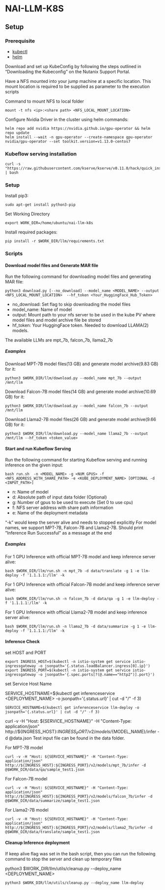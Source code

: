 # NAI-LLM-K8S

## Setup

### Prerequisite
* [kubectl](https://kubernetes.io/docs/tasks/tools/#kubectl)
* [helm](https://helm.sh/docs/intro/install/)

Download and set up KubeConfig by following the steps outlined in “Downloading the Kubeconfig” on the Nutanix Support Portal.

Have a NFS mounted into your jump machine at a specific location. This mount location is required to be supplied as parameter to the execution scripts

Command to mount NFS to local folder
```
mount -t nfs <ip>:<share path> <NFS_LOCAL_MOUNT_LOCATION>
```

Configure Nvidia Driver in the cluster using helm commands:

```
helm repo add nvidia https://nvidia.github.io/gpu-operator && helm repo update
helm install --wait -n gpu-operator --create-namespace gpu-operator nvidia/gpu-operator --set toolkit.version=v1.13.0-centos7
```

### Kubeflow serving installation

```
curl -s "https://raw.githubusercontent.com/kserve/kserve/v0.11.0/hack/quick_install.sh" | bash
```

### Setup

Install pip3:
```
sudo apt-get install python3-pip
```

Set Working Directory
```
export WORK_DIR=/home/ubuntu/nai-llm-k8s
```

Install required packages:

```
pip install -r $WORK_DIR/llm/requirements.txt
```

### Scripts

#### Download model files and Generate MAR file
Run the following command for downloading model files and generating MAR file: 
```
python3 download.py [--no_download] --model_name <MODEL_NAME> --output <NFS_LOCAL_MOUNT_LOCATION>  --hf_token <Your_HuggingFace_Hub_Token>
```
- no_download:      Set flag to skip downloading the model files
- model_name:       Name of model
- output:           Mount path to your nfs server to be used in the kube PV where model files and model archive file be stored
- hf_token:         Your HuggingFace token. Needed to download LLAMA(2) models.

The available LLMs are mpt_7b, falcon_7b, llama2_7b

##### Examples

Download MPT-7B model files(13 GB) and generate model archive(9.83 GB) for it:
```
python3 $WORK_DIR/llm/download.py --model_name mpt_7b --output /mnt/llm
```
Download Falcon-7B model files(14 GB) and generate model archive(10.69 GB) for it:
```
python3 $WORK_DIR/llm/download.py --model_name falcon_7b --output /mnt/llm
```
Download Llama2-7B model files(26 GB) and generate model archive(9.66 GB) for it:
```
python3 $WORK_DIR/llm/download.py --model_name llama2_7b --output /mnt/llm --hf_token <token_value>
```

#### Start and run Kubeflow Serving

Run the following command for starting Kubeflow serving and running inference on the given input:
```
bash run.sh  -n <MODEL_NAME> -g <NUM_GPUS> -f <NFS_ADDRESS_WITH_SHARE_PATH> -e <KUBE_DEPLOYMENT_NAME> [OPTIONAL -d <INPUT_PATH>]
```
- n:    Name of model
- d:    Absolute path of input data folder (Optional)
- g:    Number of gpus to be used to execute (Set 0 to use cpu)
- f:    NFS server address with share path information
- e:    Name of the deployment metadata

“-k” would keep the server alive and needs to stopped explicitly
For model names, we support MPT-7B, Falcon-7B and Llama2-7B.
Should print "Inference Run Successful" as a message at the end

##### Examples

For 1 GPU Inference with official MPT-7B model and keep inference server alive:
```
bash $WORK_DIR/llm/run.sh -n mpt_7b -d data/translate -g 1 -e llm-deploy -f '1.1.1.1:/llm' -k
```
For 1 GPU Inference with official Falcon-7B model and keep inference server alive:
```
bash $WORK_DIR/llm/run.sh -n falcon_7b -d data/qa -g 1 -e llm-deploy -f '1.1.1.1:/llm' -k
```
For 1 GPU Inference with official Llama2-7B model and keep inference server alive:
```
bash $WORK_DIR/llm/run.sh -n llama2_7b -d data/summarize -g 1 -e llm-deploy -f '1.1.1.1:/llm' -k
```

#### Inference Check

set HOST and PORT
```
export INGRESS_HOST=$(kubectl -n istio-system get service istio-ingressgateway -o jsonpath='{.status.loadBalancer.ingress[0].ip}')
export INGRESS_PORT=$(kubectl -n istio-system get service istio-ingressgateway -o jsonpath='{.spec.ports[?(@.name=="http2")].port}')
```

set Service Host Name

SERVICE_HOSTNAME=$(kubectl get inferenceservice <DEPLOYMENT_NAME> -o jsonpath='{.status.url}' | cut -d "/" -f 3)

```
SERVICE_HOSTNAME=$(kubectl get inferenceservice llm-deploy -o jsonpath='{.status.url}' | cut -d "/" -f 3)
```

curl -v -H "Host: ${SERVICE_HOSTNAME}" -H "Content-Type: application/json" http://${INGRESS_HOST}:${INGRESS_PORT}/v2/models/${MODEL_NAME}/infer -d @data.json
Test input file can be found in the data folder.


For MPT-7B model
```
curl -v -H "Host: ${SERVICE_HOSTNAME}" -H "Content-Type: application/json" http://${INGRESS_HOST}:${INGRESS_PORT}/v2/models/mpt_7b/infer -d @$WORK_DIR/data/qa/sample_test1.json
```
For Falcon-7B model
```
curl -v -H "Host: ${SERVICE_HOSTNAME}" -H "Content-Type: application/json" http://${INGRESS_HOST}:${INGRESS_PORT}/v2/models/falcon_7b/infer -d @$WORK_DIR/data/summarize/sample_test1.json
```
For Llama2-7B model
```
curl -v -H "Host: ${SERVICE_HOSTNAME}" -H "Content-Type: application/json" http://${INGRESS_HOST}:${INGRESS_PORT}/v2/models/llama2_7b/infer -d @$WORK_DIR/data/translate/sample_test1.json
```

#### Cleanup Inference deployment

If keep alive flag was set in the bash script, then you can run the following command to stop the server and clean up temporary files

python3 $WORK_DIR/llm/utils/cleanup.py --deploy_name <DEPLOYMENT_NAME>

```
python3 $WORK_DIR/llm/utils/cleanup.py --deploy_name llm-deploy
```
